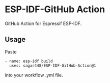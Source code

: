 # ESP-IDF-GitHub Action
GitHub Action for Espressif ESP-IDF.

## Usage
Paste

```
- name: esp-idf build
  uses: sagar448/ESP-IDF-GitHub-Action@1
```

into your workflow .yml file.